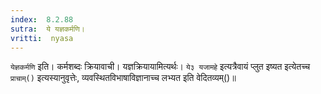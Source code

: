 ```yaml
---
index:  8.2.88
sutra:  ये यज्ञकर्मणि।
vritti:  nyasa
---
```


`येज्ञकर्मणि` इति। कर्मशब्दः क्रियावाची। यज्ञक्रियायामित्यर्थः। `ये३ यजामहे` इत्यत्रैवायं प्लुत इष्यत इत्येतच्च `प्राचाम्()` इत्यस्यानुवृत्तेः, व्यवस्थितविभाषाविज्ञानाच्च लभ्यत इति वेदितव्यम्()॥

